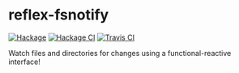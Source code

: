 # reflex-fsnotify

[![Hackage](https://img.shields.io/hackage/v/reflex-fsnotify.svg)](https://hackage.haskell.org/package/reflex-fsnotify) [![Hackage CI](https://matrix.hackage.haskell.org/api/v2/packages/reflex-fsnotify/badge)](https://matrix.hackage.haskell.org/#/package/reflex-fsnotify) [![Travis CI](https://api.travis-ci.org/reflex-frp/reflex-fsnotify.svg?branch=develop)](https://travis-ci.org/reflex-frp/reflex-fsnotify)

Watch files and directories for changes using a functional-reactive interface!
